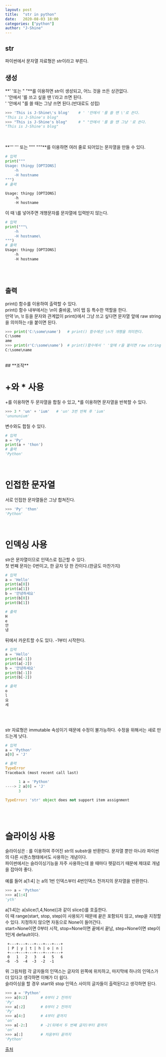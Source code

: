 ```yaml
---
layout: post
title:  "str in python"
date:   2020-08-03 18:00
categories: ["python"]
author: "J-Shine"
---
```


## **str**
파이썬에서 문자열 자료형은 str이라고 부른다.<br>

## **생성**

**' '또는 " "**를 이용하면 str이 생성되고, 어느 것을 쓰든 상관없다.<br>
' '안에서 '를 쓰고 싶을 땐 \\'라고 쓰면 된다.<br>
' '안에서 "를 쓸 때는 그냥 쓰면 된다.(반대로도 성립)<br>
```python
>>> 'This is J-Shine\'s blog'    # ' '안에서 '를 쓸 땐 \'로 쓴다.
"This is J-Shine's blog"
>>> "This is J-Shine's blog"     # " "안에서 '를 쓸 땐 그냥 '로 쓴다.
"This is J-Shine's blog"
```
<br><br>
**''' ''' 또는 """ """**를 이용하면 여러 줄로 되어있는 문자열을 만들 수 있다.<br>
```python
# 입력
print("""
Usage: thingy [OPTIONS]
    -h
    -H hostname
""")
# 출력
                        
Usage: thingy [OPTIONS]
    -h
    -H hostname

```
이 때 \를 넣어주면 개행문자를 문자열에 입력받지 않는다.<br>
```python
# 입력
print("""\                  
    -h
    -H hostname\
""")
# 출력        
Usage: thingy [OPTIONS]
    -h
    -H hostname
```
<br><br>
## **출력**
print() 함수를 이용하여 출력할 수 있다.<br>
print() 함수 내부에서는 \n이 줄바꿈, \t이 탭 등 특수한 역할을 한다.<br>
만약 \n, \t 등을 문자와 관계없이 print()에서 그냥 쓰고 싶다면 문자열 앞에 raw string을 의미하는 r을 붙이면 된다.<br>
```python
>>> print('C:\some\name')   # print() 함수에선 \n가 개행을 의미한다.
C:\some
ame
>>> print(r'C:\some\name')  # print()함수에서 ' '앞에 r을 붙이면 raw string을 의미해서 \n이 그대로 나온다.
C:\some\name
```
<br>
## **조작**

# +와 \* 사용

+를 이용하면 두 문자열을 합칠 수 있고, \*를 이용하면 문자열을 반복할 수 있다.<br>
```python
>>> 3 * 'un' + 'ium'   # 'un' 3번 반복 후 'ium'
'unununium'
```
변수와도 합칠 수 있다.<br>
```python
# 입력
a = 'Py'
print(a + 'thon')
# 출력
'Python'
```
<br>

# 인접한 문자열
서로 인접한 문자열들은 그냥 합쳐진다.
```python
>>> 'Py' 'thon'
'Python'
```
<br>

# 인덱싱 사용
str은 문자열이므로 인덱스로 접근할 수 있다.<br>
첫 번째 문자는 0번이고, 한 글자 당 한 칸이다.(한글도 마찬가지)<br>
```python
# 입력
a = 'Hello'
print(a[0])
print(a[1])
b = '안녕하세요'
print(b[0])
print(b[1])

# 출력
H
e
안
녕
```
뒤에서 카운트할 수도 있다. -1부터 시작한다.<br>

```python
# 입력
a = 'Hello'
print(a[-1])
print(a[-2])
b = '안녕하세요'
print(b[-1])
print(b[-2])

# 출력
o
l
요
세
```
<br><br>

str 자료형은 immutable 속성이기 때문에 수정이 불가능하다. 수정을 위해서는 새로 만드는게 낫다.<br>
```python
# 입력
a = 'Python'
a[0] = 'J'

# 출력
TypeError                                
Traceback (most recent call last)

      1 a = 'Python'
----> 2 a[0] = 'J'
      3 

TypeError: 'str' object does not support item assignment
```
<br><br>

# 슬라이싱 사용
슬라이싱은 : 를 이용하여 주어진 str의 substr을 반환한다. 문자열 뿐만 아니라 파이썬의 다른 시퀀스형태에서도 사용하는 개념이다.<br>
파이썬에서는 슬라이싱기능을 자주 사용하는데 쓸 때마다 헷갈리기 때문에 제대로 개념을 잡아야 좋다.<br><br>
예를 들어 a\[1:4] 는 a의 1번 인덱스부터 4번인덱스 전까지의 문자열을 반환한다.<br>
```python
>>> a = 'Python'
>>> a[1:4]
'yth'
```
a\[1:4]는 a\[slice(1,4,None)]과 같이 slice()를 호출한다.<br>
이 때 range(start, stop, step)이 사용되기 때문에 끝은 포함되지 않고, step을 지정할 수 있다. 지정하지 않으면 자동으로 None이 들어간다.<br>
start=None이면 0부터 시작, stop=None이면 끝에서 끝남, step=None이면 step이 1인게 default이다.<br>

```
 +---+---+---+---+---+---+
 | P | y | t | h | o | n |
 +---+---+---+---+---+---+
 0   1   2   3   4   5   6
-6  -5  -4  -3  -2  -1
```
위 그림처럼 각 글자들의 인덱스는 글자의 왼쪽에 위치하고, 마지막에 하나의 인덱스가 더 있다고 생각하면 이해가 더 쉽다.<br>
슬라이싱을 할 경우 start와 stop 인덱스 사이의 글자들이 출력된다고 생각하면 된다.<br>

```python
>>> a = 'Python'
>>> a[0:2]      # 0부터 2 전까지
'Py'
>>> a[:2]       # 0부터 2 전까지
'Py'
>>> a[4:]       # 4부터 끝까지
'on'
>>> a[-2:]      # -2(뒤에서 두 번째 글자)부터 끝까지
'on'
>>> a[:]        # 처음부터 끝까지
'Python'
```





[출처](https://docs.python.org/3/tutorial/)

